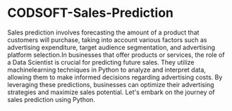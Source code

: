 # CODSOFT-Sales-Prediction

Sales prediction involves forecasting the amount of a product that customers will purchase, taking into account various factors such as advertising expenditure, target audience segmentation, and
advertising platform selection.In businesses that offer products or services, the role of a Data Scientist is crucial for predicting future sales. They utilize machinelearning techniques in Python to analyze and interpret data, allowing them to make informed decisions regarding advertising costs. By leveraging these predictions, businesses can optimize their advertising strategies and maximize sales potential. Let's embark on the journey of sales prediction using Python.
